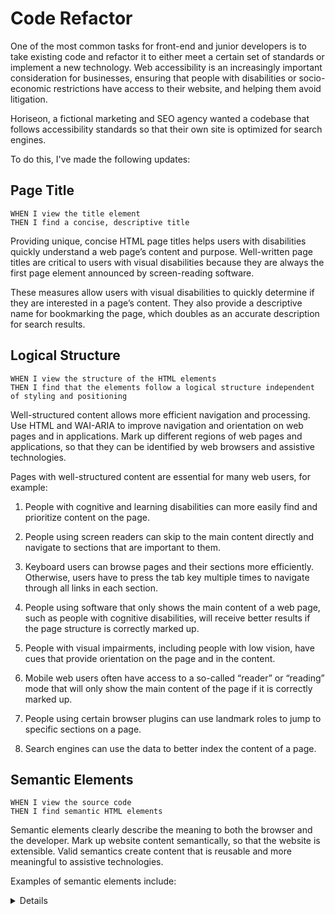 # Code Refactor

One of the most common tasks for front-end and junior developers is to take existing code and refactor it to either meet a certain set of standards or implement a new technology. Web accessibility is an increasingly important consideration for businesses, ensuring that people with disabilities or socio-economic restrictions have access to their website, and helping them avoid litigation.

Horiseon, a fictional marketing and SEO agency wanted a codebase that follows accessibility standards so that their own site is optimized for search engines.

To do this, I've made the following updates:



## Page Title
```
WHEN I view the title element
THEN I find a concise, descriptive title
```
Providing unique, concise HTML page titles helps users with disabilities quickly understand a web page’s content and purpose. Well-written page titles are critical to users with visual disabilities because they are always the first page element announced by screen-reading software.

These measures allow users with visual disabilities to quickly determine if they are interested in a page’s content. They also provide a descriptive name for bookmarking the page, which doubles as an accurate description for search results.



## Logical Structure
```
WHEN I view the structure of the HTML elements
THEN I find that the elements follow a logical structure independent of styling and positioning
```
Well-structured content allows more efficient navigation and processing. Use HTML and WAI-ARIA to improve navigation and orientation on web pages and in applications. Mark up different regions of web pages and applications, so that they can be identified by web browsers and assistive technologies.

Pages with well-structured content are essential for many web users, for example:

1.   People with cognitive and learning disabilities can more easily find and prioritize content on the page.

2.   People using screen readers can skip to the main content directly and navigate to sections that are important to them.

3.   Keyboard users can browse pages and their sections more efficiently. Otherwise, users have to press the tab key multiple times to navigate through all links in each section.

4.   People using software that only shows the main content of a web page, such as people with cognitive disabilities, will receive better results if the page structure is correctly marked up.

5.   People with visual impairments, including people with low vision, have cues that provide orientation on the page and in the content.

6.   Mobile web users often have access to a so-called “reader” or “reading” mode that will only show the main content of the page if it is correctly marked up.

7.   People using certain browser plugins can use landmark roles to jump to specific sections on a page.

8.   Search engines can use the data to better index the content of a page.



## Semantic Elements
```
WHEN I view the source code
THEN I find semantic HTML elements
```
Semantic elements clearly describe the meaning to both the browser and the developer. Mark up website content semantically, so that the website is extensible. Valid semantics create content that is reusable and more meaningful to assistive technologies.

Examples of semantic elements include:

<form>
<table>
<article>
<aside>
<details>
<figcaption>
<figure>
<footer>
<header>
<main>
<mark>
<nav>
<section>
<summary>
<time>

Most current web browsers support the above HTML5 elements and convey the information to assistive technology through the accessibility APIs. However, to maximize compatibility with web browsers and assistive technologies that support WAI-ARIA but do not yet support HTML5, it is currently advisable to use both the HTML5 elements and the corresponding WAI-ARIA roles.

Examples of this include:

<header role="banner">…</header>
<main role="main">…</main>
<nav role="navigation">…</nav>
<footer role="contentinfo">…</footer>
 
 
 
## Heading Tags
```
WHEN I view the heading attributes
THEN they fall in sequential order
```
Headings communicate the organization of the content on the page. Web browsers, plug-ins, and assistive technologies can use them to provide in-page navigation.

Nest headings by their rank (or level). The most important heading has the rank 1 (<h1>), the least important heading rank 6 (<h6>). Headings with an equal or higher rank start a new section, headings with a lower rank start new subsections that are part of the higher ranked section.

Skipping heading ranks can be confusing and should be avoided where possible: Make sure that a <h2> is not followed directly by an <h4>, for example. It is ok to skip ranks when closing subsections, for instance, a <h2> beginning a new section, can follow an <h4> as it closes the previous section.



## Alt Tags
```
WHEN I view the image elements
THEN I find accessible alt attributes
```
The required alt attribute specifies an alternate text for an image, if the image cannot be displayed. The alt attribute provides alternative information for an image if a user for some reason cannot view it due to slow connection, an error in the src attribute, or if the user uses a screen reader.
